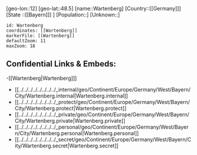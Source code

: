 ﻿---
location: [48.5,12]
mapzoom: [7,12] 
mapmarker: city 
type: City
tags:
- geo/City


SpocWebEntityId: 35459
isDeleted: false
confidential: public

---
[geo-lon::12]
[geo-lat::48.5]
[name::Wartenberg]
[Country::[[Germany]]]
[State ::[[Bayern]]] ]
[Population::]
[Unknown::]


```leaflet
id: Wartenberg
coordinates: [[Wartenberg]]
markerFile: [[Wartenberg]]
defaultZoom: 11 
maxZoom: 18
```


## Confidential Links & Embeds: 
-[[Wartenberg|Wartenberg]]] 
- [[../../../../../../../../_internal/geo/Continent/Europe/Germany/West/Bayern/City/Wartenberg.internal|Wartenberg.internal]] 
- [[../../../../../../../../_protect/geo/Continent/Europe/Germany/West/Bayern/City/Wartenberg.protect|Wartenberg.protect]] 
- [[../../../../../../../../_private/geo/Continent/Europe/Germany/West/Bayern/City/Wartenberg.private|Wartenberg.private]] 
- [[../../../../../../../../_personal/geo/Continent/Europe/Germany/West/Bayern/City/Wartenberg.personal|Wartenberg.personal]] 
- [[../../../../../../../../_secret/geo/Continent/Europe/Germany/West/Bayern/City/Wartenberg.secret|Wartenberg.secret]] 
